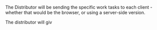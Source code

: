 The Distributor will be sending the specific work tasks to each client - whether that would be the browser, or using a server-side version.

The distributor will giv
